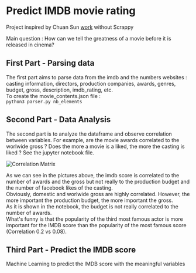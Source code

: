 # Predict IMDB movie rating

Project inspired by Chuan Sun [work](https://www.kaggle.com/deepmatrix/imdb-5000-movie-dataset) without Scrappy

Main question : How can we tell the greatness of a movie before it is released in cinema?

## First Part - Parsing data

The first part aims to parse data from the imdb and the numbers websites : casting information, directors, production companies, awards, genres, budget, gross, description, imdb_rating, etc.  
To create the movie_contents.json file :  
``python3 parser.py nb_elements``  

## Second Part - Data Analysis

The second part is to analyze the dataframe and observe correlation between variables. For example, are the movie awards correlated to the worlwide gross ? Does the more a movie is a liked, the more the casting is liked ? 
See the jupyter notebook file.  

![Correlation Matrix](https://github.com/alexattia/Data-Science-Projects/blob/master/pics/corr_matrix.png)

As we can see in the pictures above, the imdb score is correlated to the number of awards and the gross but not really to the production budget and the number of facebook likes of the casting.  
Obviously, domestic and worlwide gross are highly correlated. However, the more important the production budget, the more important the gross.  
As it is shown in the notebook, the budget is not really correlated to the number of awards.  
What's funny is that the popularity of the third most famous actor is more important for the IMDB score than the popularity of the most famous score (Correlation 0.2 vs 0.08).  

## Third Part - Predict the IMDB score

Machine Learning to predict the IMDB score with the meaningful variables

